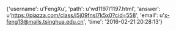 {'username': u'FengXu', 'path': u'wd1197/1197.html', 'answer': u'https://piazza.com/class/i5j09fnsl7k5x0?cid=558', 'email': u'x-feng13@mails.tsinghua.edu.cn', 'time': '2016-02-21:20:28:13'}